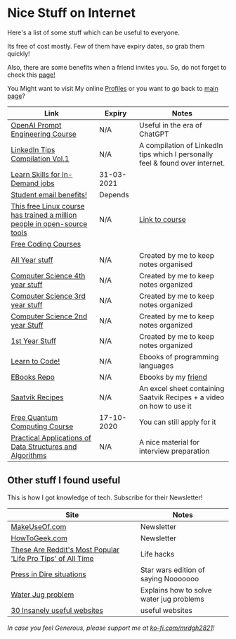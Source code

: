 <!-- markdownlint-disable MD013 -->

# Nice Stuff on Internet

Here's a list of some stuff which can be useful to everyone.

Its free of cost mostly. Few of them have expiry dates, so grab them quickly!

Also, there are some benefits when a friend invites you.
So, do not forget to check this [page!](./miscellaneous/invitations.md)

You Might want to visit My online [Profiles](myself-on-internet.md) or you want to go back to [main page](readme.md)?

| Link                                                                                               | Expiry     | Notes                                                                         |
| -------------------------------------------------------------------------------------------------- | ---------- | ----------------------------------------------------------------------------- |
| [OpenAI Prompt Engineering Course](https://learn.deeplearning.ai/)                                 | N/A        | Useful in the era of ChatGPT                                                  |
| [LinkedIn Tips Compilation Vol.1](https://bit.ly/LITipsVol1)                                       | N/A        | A compilation of LinkedIn tips which I personally feel & found over internet. |
| [Learn Skills for In-Demand jobs](https://bit.ly/30biXpr)                                          | 31-03-2021 |                                                                               |
| [Student email benefits!](https://www.makeuseof.com/tag/discounts-edu-email-address/)              | Depends    |                                                                               |
| [This free Linux course has trained a million people in open-source tools](https://tek.io/3cHmNf8) | N/A        | [Link to course](https://bit.ly/33aSZEh)                                      |
| [Free Coding Courses](http://bit.ly/FreeCodingCourses)                                             |            |                                                                               |
| [All Year stuff](https://1drv.ms/u/s!AqbOAR5ggpjcgvh3oM5oAmT-UZ1g_g?e=G5mK7B)                      | N/A        | Created by me to keep notes organised                                         |
| [Computer Science 4th year stuff](http://bit.ly/CS4thYR)                                           | N/A        | Created by me to keep notes organized                                         |
| [Computer Science 3rd year stuff](https://bit.ly/CS3rdYR)                                          | N/A        | Created by me to keep notes organized                                         |
| [Computer Science 2nd year Stuff](http://bit.ly/CS2ndYR)                                           | N/A        | Created by me to keep notes organized                                         |
| [1st Year Stuff](http://bit.ly/clgstuff)                                                           | N/A        | Created by me to keep notes organized                                         |
| [Learn to Code!](http://bit.ly/lrn2cde)                                                            | N/A        | Ebooks of programming languages                                               |
| [EBooks Repo](http://bit.ly/EBOOKSbyRAaETH)                                                        | N/A        | Ebooks by my [friend](https://github.com/RohitM-IN)                           |
| [Saatvik Recipes](https://bit.ly/recipemaster)                                                     | N/A        | An excel sheet containing Saatvik Recipes + a video on how to use it          |
| [Free Quantum Computing Course](https://www.qubitbyqubit.org/programs)                             | 17-10-2020 | You can still apply for it                                                    |
| [Practical Applications of Data Structures and Algorithms](http://bit.ly/2PySIH3)                  | N/A        | A nice material for interview preparation                                     |

## Other stuff I found useful

This is how I got knowledge of tech. Subscribe for their Newsletter!

| Site                                                                                  | Notes                                    |
| ------------------------------------------------------------------------------------- | ---------------------------------------- |
| [MakeUseOf.com](https://www.makeuseof.com/page/newsletter/)                           | Newsletter                               |
| [HowToGeek.com](https://www.howtogeek.com/page/newsletter/)                           | Newsletter                               |
| [These Are Reddit's Most Popular 'Life Pro Tips' of All Time](https://bit.ly/3dUAjww) | Life hacks                               |
| [Press in Dire situations](https://theuselessweb.site/nooooooooooooooo/)              | Star wars edition of saying Nooooooo     |
| [Water Jug problem](https://bit.ly/39JH6sb)                                           | Explains how to solve water jug problems |
| [30 Insanely useful websites](https://www.makeuseof.com/tag/more-useful-websites/)    | useful websites                          |

_In case you feel Generous, please support me at [ko-fi.com/mrdgh2821](https://ko-fi.com/mrdgh2821)!_
